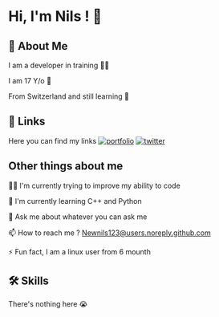 
# Hi, I'm Nils ! 👋


## 🚀 About Me
I am a developer in training 👨‍🎓

I am 17 Y/o 🎂

From Switzerland and still learning 🦾




## 🔗 Links
Here you can find my links
[![portfolio](https://img.shields.io/badge/portfolio-black?style=for-the-badge&logo=ko-fi&logoColor=white&link=x.com%2Fnewnilsoh)](http://www.thereisnothinghere.com/)
[![twitter](https://img.shields.io/badge/Newnilsoh-black?style=for-the-badge&logo=X&logoColor=white&link=x.com%2Fnewnilsoh)](https://x.com/newnilsoh/)


## Other things about me
👩‍💻 I'm currently trying to improve my ability to code

🧠 I'm currently learning C++ and Python

💬 Ask me about whatever you can ask me 

📫 How to reach me ? Newnils123@users.noreply.github.com

⚡️ Fun fact, I am a linux user from 6 mounth


## 🛠 Skills
There's nothing here 😭

